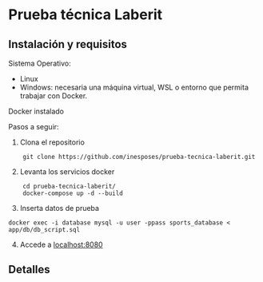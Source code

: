 # Prueba técnica Laberit

## Instalación y requisitos

Sistema Operativo:
- Linux
- Windows: necesaria una máquina virtual, WSL o entorno que permita trabajar con Docker.

Docker instalado

Pasos a seguir:

1. Clona el repositorio
```
    git clone https://github.com/inesposes/prueba-tecnica-laberit.git
```

2.  Levanta los servicios docker

```
    cd prueba-tecnica-laberit/
    docker-compose up -d --build
```

3. Inserta datos de prueba

```
docker exec -i database mysql -u user -ppass sports_database < app/db/db_script.sql
```

4. Accede a [localhost:8080](localhost:8080)


## Detalles